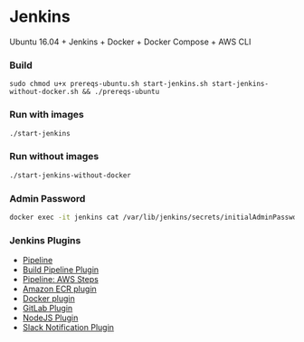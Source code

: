 # Jenkins
Ubuntu 16.04 + Jenkins + Docker + Docker Compose + AWS CLI

### Build
```
sudo chmod u+x prereqs-ubuntu.sh start-jenkins.sh start-jenkins-without-docker.sh && ./prereqs-ubuntu
```
### Run with images
```sh
./start-jenkins
```
### Run without images
```sh
./start-jenkins-without-docker
```
### Admin Password
```sh
docker exec -it jenkins cat /var/lib/jenkins/secrets/initialAdminPassword
```
### Jenkins Plugins
- [Pipeline](https://wiki.jenkins-ci.org/display/JENKINS/Pipeline+Plugin)
- [Build Pipeline Plugin](https://wiki.jenkins-ci.org/display/JENKINS/Build+Pipeline+Plugin)
- [Pipeline: AWS Steps](https://wiki.jenkins.io/display/JENKINS/Pipeline+AWS+Plugin)
- [Amazon ECR plugin](https://wiki.jenkins-ci.org/display/JENKINS/Amazon+ECR)
- [Docker plugin](http://wiki.jenkins-ci.org/display/JENKINS/Docker+Plugin)
- [GitLab Plugin](https://wiki.jenkins-ci.org/display/JENKINS/GitLab+Plugin)
- [NodeJS Plugin](http://wiki.jenkins-ci.org/display/JENKINS/NodeJS+Plugin)
- [Slack Notification Plugin](http://wiki.jenkins-ci.org/display/JENKINS/Slack+Plugin)

